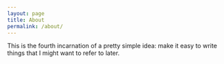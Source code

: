 ```yaml
---
layout: page
title: About
permalink: /about/
---
```


This is the fourth incarnation of a pretty simple idea: make it easy to write things that I might want to refer to later.

